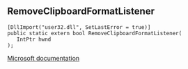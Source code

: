 ## RemoveClipboardFormatListener

```
[DllImport("user32.dll", SetLastError = true)]
public static extern bool RemoveClipboardFormatListener(
   IntPtr hwnd
);
```

[Microsoft documentation](https://docs.microsoft.com/en-us/windows/win32/api/winuser/nf-winuser-removeclipboardformatlistener)
